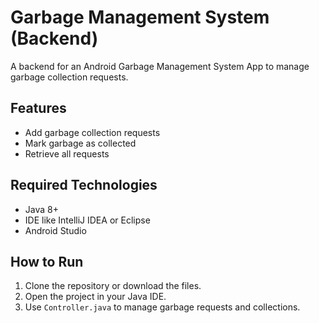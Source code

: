 # Garbage Management System (Backend)

A backend for an Android Garbage Management System App to manage garbage collection requests.

## Features
- Add garbage collection requests
- Mark garbage as collected
- Retrieve all requests

## Required Technologies
- Java 8+
- IDE like IntelliJ IDEA or Eclipse
- Android Studio 

## How to Run
1. Clone the repository or download the files.
2. Open the project in your Java IDE.
3. Use `Controller.java` to manage garbage requests and collections.

